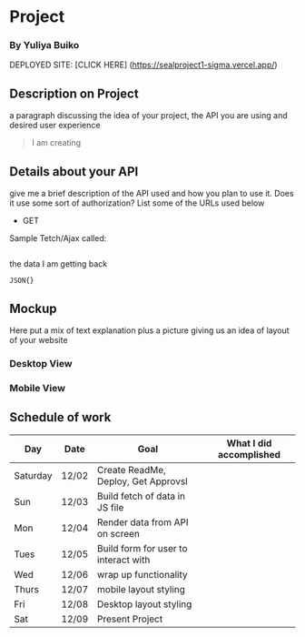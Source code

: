 # Project

### By Yuliya Buiko

DEPLOYED SITE: [CLICK HERE] (https://sealproject1-sigma.vercel.app/)

## Description on Project

a paragraph discussing the idea of your project, the API you are using and desired user experience

> I am creating

## Details about your API

give me a brief description of the API used and how you plan to use it. Does it use some sort of authorization? List some of the URLs used below

- GET

Sample Tetch/Ajax called:

```js

```

the data I am getting back

```
JSON{}

```

## Mockup

Here put a mix of text explanation plus a picture giving us an idea of layout of your website

### Desktop View

### Mobile View

## Schedule of work

| Day      | Date  | Goal                                 | What I did accomplished |
| -------- | ----- | ------------------------------------ | ----------------------- |
| Saturday | 12/02 | Create ReadMe, Deploy, Get Approvsl  |                         |
| Sun      | 12/03 | Build fetch of data in JS file       |                         |
| Mon      | 12/04 | Render data from API on screen       |                         |
| Tues     | 12/05 | Build form for user to interact with |                         |
| Wed      | 12/06 | wrap up functionality                |                         |
| Thurs    | 12/07 | mobile layout styling                |                         |
| Fri      | 12/08 | Desktop layout styling               |                         |
| Sat      | 12/09 | Present Project                      |                         |

